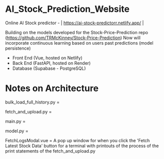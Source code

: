 # AI_Stock_Prediction_Website
Online AI Stock predictor - | https://ai-stock-predictorr.netlify.app/ |

Building on the models developed for the Stock-Price-Prediction repo (https://github.com/TRMcKinney/Stock-Price-Prediction)
Now will incorporate continuous learning based on users past predictions (model persistence)

- Front End (Vue, hosted on Netlify)
- Back End (FastAPI, hosted on Render)
- Database (Supabase - PostgreSQL)


# Notes on Architecture

bulk_load_full_history.py = 

fetch_and_upload.py = 

main.py = 

model.py = 




FetchLogsModal.vue = A pop up window for when you click the 'Fetch Latest Stock Data' button for a terminal with printouts of the process of the print statements of the fetch_and_upload.py
